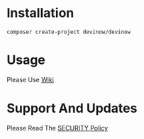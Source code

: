 # Installation
```
composer create-project devinow/devinow
```
# Usage
Please Use [Wiki](https://github.com/Devinow/devinow/wiki)

# Support And Updates
Please Read The [SECURITY Policy](SECURITY.md)
